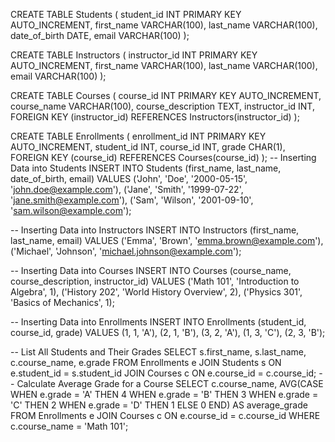 
CREATE TABLE Students (
    student_id INT PRIMARY KEY AUTO_INCREMENT,
    first_name VARCHAR(100),
    last_name VARCHAR(100),
    date_of_birth DATE,
    email VARCHAR(100)
);

CREATE TABLE Instructors (
    instructor_id INT PRIMARY KEY AUTO_INCREMENT,
    first_name VARCHAR(100),
    last_name VARCHAR(100),
    email VARCHAR(100)
);

CREATE TABLE Courses (
    course_id INT PRIMARY KEY AUTO_INCREMENT,
    course_name VARCHAR(100),
    course_description TEXT,
    instructor_id INT,
    FOREIGN KEY (instructor_id) REFERENCES Instructors(instructor_id)
);

CREATE TABLE Enrollments (
    enrollment_id INT PRIMARY KEY AUTO_INCREMENT,
    student_id INT,
    course_id INT,
    grade CHAR(1),
    FOREIGN KEY (course_id) REFERENCES Courses(course_id)
);
-- Inserting Data into Students
INSERT INTO Students (first_name, last_name, date_of_birth, email) VALUES
('John', 'Doe', '2000-05-15', 'john.doe@example.com'),
('Jane', 'Smith', '1999-07-22', 'jane.smith@example.com'),
('Sam', 'Wilson', '2001-09-10', 'sam.wilson@example.com');

-- Inserting Data into Instructors
INSERT INTO Instructors (first_name, last_name, email) VALUES
('Emma', 'Brown', 'emma.brown@example.com'),
('Michael', 'Johnson', 'michael.johnson@example.com');

-- Inserting Data into Courses
INSERT INTO Courses (course_name, course_description, instructor_id) VALUES
('Math 101', 'Introduction to Algebra', 1),
('History 202', 'World History Overview', 2),
('Physics 301', 'Basics of Mechanics', 1);

-- Inserting Data into Enrollments
INSERT INTO Enrollments (student_id, course_id, grade) VALUES
(1, 1, 'A'),
(2, 1, 'B'),
(3, 2, 'A'),
(1, 3, 'C'),
(2, 3, 'B');
 
 -- List All Students and Their Grades
 SELECT 
    s.first_name, 
    s.last_name, 
    c.course_name, 
    e.grade
FROM 
    Enrollments e
JOIN 
    Students s ON e.student_id = s.student_id
JOIN 
    Courses c ON e.course_id = c.course_id;
    --  Calculate Average Grade for a Course
    SELECT 
    c.course_name, 
    AVG(CASE 
        WHEN e.grade = 'A' THEN 4
        WHEN e.grade = 'B' THEN 3
        WHEN e.grade = 'C' THEN 2
        WHEN e.grade = 'D' THEN 1
        ELSE 0 
    END) AS average_grade
FROM 
    Enrollments e
JOIN 
    Courses c ON e.course_id = c.course_id
WHERE 
    c.course_name = 'Math 101';


